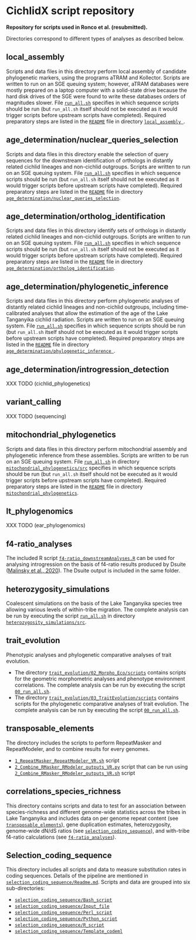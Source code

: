 # CichlidX script repository

**Repository for scripts used in Ronco et al. (resubmitted).**

Directories correspond to different types of analyses as described below.

## local_assembly

Scripts and data files in this directory perform local assembly of candidate phylogenetic markers, using the programs aTRAM and Kollector. Scripts are written to run on an SGE queuing system; however, aTRAM databases were mostly prepared on a laptop computer with a solid-state drive because the hard disk drives of the SGE were found to write these databases orders of magnitudes slower. File [`run_all.sh`](local_assembly/src/run_all.sh) specifies in which sequence scripts should be run (but `run_all.sh` itself should not be executed as it would trigger scripts before upstream scripts have completed). Required preparatory steps are listed in the [`README`](local_assembly/README) file in directory [`local_assembly `](local_assembly).

## age_determination/nuclear_queries_selection

Scripts and data files in this directory enable the selection of query sequences for the downstream identification of orthologs in distantly related cichlid lineages and non-cichlid outgroups. Scripts are written to run on an SGE queuing system. File [`run_all.sh`](age_determination/nuclear_queries_selection/src/run_all.sh) specifies in which sequence scripts should be run (but `run_all.sh` itself should not be executed as it would trigger scripts before upstream scripts have completed). Required preparatory steps are listed in the [`README`](age_determination/nuclear_queries_selection/README) file in directory [`age_determination/nuclear_queries_selection`](age_determination/nuclear_queries_selection).

## age_determination/ortholog_identification

Scripts and data files in this directory identify sets of orthologs in distantly related cichlid lineages and non-cichlid outgroups. Scripts are written to run on an SGE queuing system. File [`run_all.sh`](age_determination/ortholog_identification/src/run_all.sh) specifies in which sequence scripts should be run (but `run_all.sh` itself should not be executed as it would trigger scripts before upstream scripts have completed). Required preparatory steps are listed in the [`README`](age_determination/ortholog_identification/README) file in directory [`age_determination/ortholog_identification`](age_determination/ortholog_identification).

## age_determination/phylogenetic_inference

Scripts and data files in this directory perform phylogenetic analyses of distantly related cichlid lineages and non-cichlid outgroups, including time-calibrated analyses that allow the estimation of the age of the Lake Tanganyika cichlid radiation. Scripts are written to run on an SGE queuing system. File [`run_all.sh`](age_determination/phylogenetic_inference/src/run_all.sh) specifies in which sequence scripts should be run (but `run_all.sh` itself should not be executed as it would trigger scripts before upstream scripts have completed). Required preparatory steps are listed in the [`README`](age_determination/phylogenetic_inference/README) file in directory [`age_determination/phylogenetic_inference `](age_determination/phylogenetic_inference).

## age_determination/introgression_detection

XXX TODO (cichlid_phylogenetics)

## variant_calling

XXX TODO (sequencing)

## mitochondrial_phylogenetics

Scripts and data files in this directory perform mitochondrial assembly and phylogenetic inference from these assemblies. Scripts are written to be run on an SGE queuing system. File [`run_all.sh`](mitochondrial_phylogenetics/src/run_all.sh) in directory [`mitochondrial_phylogenetics/src`](mitochondrial_phylogenetics/src) specifies in which sequence scripts should be run (but `run_all.sh` itself should not be executed as it would trigger scripts before upstream scripts have completed). Required preparatory steps are listed in the [`README`](mitochondrial_phylogenetics/README) file in directory [`mitochondrial_phylogenetics`](mitochondrial_phylogenetics).

## lt_phylogenomics

XXX TODO (ear_phylogenomics)

## f4-ratio_analyses

The included R script [`f4-ratio_downstreamAnalyses.R`](f4-ratio_analyses/f4-ratio_downstreamAnalyses.R) can be used for analysing introgression on the basis of f4-ratio results produced by Dsuite ([Malinsky et al., 2020](https://doi.org/10.1101/634477)). The Dsuite output is included in the same folder. 

## heterozygosity_simulations

Coalescent simulations on the basis of the Lake Tanganyika species tree allowing various levels of within-tribe migration. The complete analysis can be run by executing the script [`run_all.sh`](heterozygosity_simulations/src/run_all.sh) in directory [`heterozygosity_simulations/src`](heterozygosity_simulations/src).

## trait_evolution 

Phenotypic analyses and phylogenetic comparative analyses of trait evolution.
* The directory [`trait_evolution/02_Morpho_Eco/scripts`](trait_evolution/02_Morpho_Eco/scripts) contains scripts for the geometric morphometric analyses and phenotype environment correlations. The complete analysis can be run by executing the script [`00_run_all.sh`](trait_evolution/02_Morpho_Eco/scripts/00_run_all.sh).
* The directory [`trait_evolution/03_TraitEvolution/scripts`](trait_evolution/03_TraitEvolution/scripts) contains scripts for the phylogenetic comparative analyses of trait evolution. The complete analysis can be run by executing the script [`00_run_all.sh`](trait_evolution/03_TraitEvolution/scripts/00_run_all.sh).

## transposable_elements

The directory includes the scripts to perform RepeatMasker and RepeatModeler, and to combine results for every genomes.
* [`1_RepeatMasker_RepeatModeler_VR.sh`](transposable_elements/1_RepeatMasker_RepeatModeler_VR.sh) script
* [`2_Combine_RMasker_RModeler_outputs_VR.py`](transposable_elements/2_Combine_RMasker_RModeler_outputs_VR.py) script that can be run using [`2_Combine_RMasker_RModeler_outputs_VR.sh`](transposable_elements/2_Combine_RMasker_RModeler_outputs_VR.sh) script

## correlations_species_richness

This directory contains scripts and data to test for an association between species-richness and different genome-wide statistics across the tribes in Lake Tanganyika and 
includes data on per genome repeat content (see [`transposable_elements`](transposable_elements)), gene duplication estimates, heterozygosity, genome-wide dN/dS ratios (see [`selection_coding_sequence`](selection_coding_sequence)), and with-tribe f4-ratio calculations (see [`f4-ratio_analyses`](f4-ratio_analyses)).

## Selection_coding_sequence 

This directory includes all scripts and data to measure substitution rates in coding sequences. Details of the pipeline are mentioned in [`selection_coding_sequence/Readme.md`](selection_coding_sequence/Readme.md). Scripts and data are grouped into six sub-directories:
* [`selection_coding_sequence/Bash_script`](selection_coding_sequence/Bash_script)
* [`selection_coding_sequence/Input_file`](selection_coding_sequence/Input_file)
* [`selection_coding_sequence/Perl_script`](selection_coding_sequence/Perl_script)
* [`selection_coding_sequence/Python_script`](selection_coding_sequence/Python_script)
* [`selection_coding_sequence/R_script`](selection_coding_sequence/R_script)
* [`selection_coding_sequence/Template_codeml`](selection_coding_sequence/Template_codeml)
